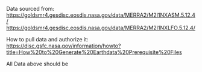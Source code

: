 Data sourced from: 
https://goldsmr4.gesdisc.eosdis.nasa.gov/data/MERRA2/M2I1NXASM.5.12.4/
https://goldsmr4.gesdisc.eosdis.nasa.gov/data/MERRA2/M2I1NXLFO.5.12.4/



How to pull data and authorize it:
https://disc.gsfc.nasa.gov/information/howto?title=How%20to%20Generate%20Earthdata%20Prerequisite%20Files

All Data above should be 
